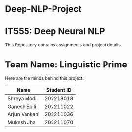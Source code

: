 # Deep-NLP-Project
# IT555: Deep Neural NLP
This Repository contains assignments and project details.

# Team Name: Linguistic Prime
Here are the minds behind this project:

| Name           | Student ID  |
|----------------|-------------|
| Shreya Modi    | 202218018   |
| Ganesh Epili   | 202211022   |
| Arjun Vankani  | 202211036   |
| Mukesh Jha     | 202211070   |
